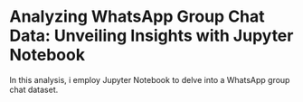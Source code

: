 # Analyzing WhatsApp Group Chat Data: Unveiling Insights with Jupyter Notebook
  In this analysis, i employ Jupyter Notebook to delve into a WhatsApp group chat dataset. 
